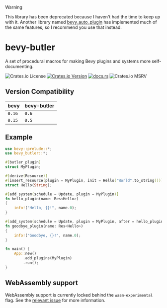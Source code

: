 > [!WARNING]
> This library has been deprecated because I haven't had the time to keep up with it.
> Another library named [bevy_auto_plugin](https://github.com/StrikeForceZero/bevy_auto_plugin) has implemented much of the same features, so I recommend you use that instead.

# bevy-butler

A set of procedural macros for making Bevy plugins and systems more self-documenting.

![Crates.io License](https://img.shields.io/crates/l/bevy-butler)
[![Crates.io Version](https://img.shields.io/crates/v/bevy-butler)](https://crates.io/crates/bevy-butler)
[![docs.rs](https://img.shields.io/docsrs/bevy-butler)](https://docs.rs/bevy-butler/latest/bevy_butler/)
![Crates.io MSRV](https://img.shields.io/crates/msrv/bevy-butler)


## Version Compatibility
| bevy | bevy-butler |
|------|-------------|
|`0.16`|   `0.6`     |
|`0.15`|   `0.5`     |

## Example
```rust
use bevy::prelude::*;
use bevy_butler::*;

#[butler_plugin]
struct MyPlugin;

#[derive(Resource)]
#[insert_resource(plugin = MyPlugin, init = Hello("World".to_string()))]
struct Hello(String);

#[add_system(schedule = Update, plugin = MyPlugin)]
fn hello_plugin(name: Res<Hello>)
{
    info!("Hello, {}!", name.0);
}

#[add_system(schedule = Update, plugin = MyPlugin, after = hello_plugin)]
fn goodbye_plugin(name: Res<Hello>)
{
    info!("Goodbye, {}!", name.0);
}

fn main() {
    App::new()
        .add_plugins(MyPlugin)
        .run();
}
```

## WebAssembly support
WebAssembly support is currently locked behind the `wasm-experimental` flag. See the [relevant issue](https://github.com/TGRCdev/bevy-butler/issues/3#issuecomment-2601076962) for more information.